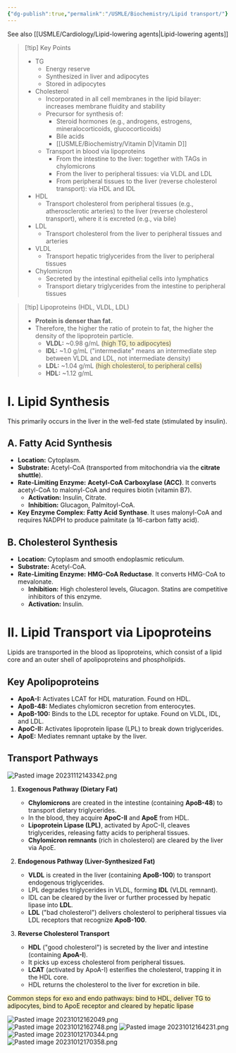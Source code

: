 ```yaml
---
{"dg-publish":true,"permalink":"/USMLE/Biochemistry/Lipid transport/"}
---
```


See also [[USMLE/Cardiology/Lipid-lowering agents\|Lipid-lowering agents]]
>[!tip] Key Points
>- TG 
>	- Energy reserve
>	- Synthesized in liver and adipocytes
>	- Stored in adipocytes
>- Cholesterol
>	- Incorporated in all cell membranes in the lipid bilayer: increases membrane fluidity and stability
>	- Precursor for synthesis of:
>		- Steroid hormones (e.g., androgens, estrogens, mineralocorticoids, glucocorticoids)
>		- Bile acids
>		- [[USMLE/Biochemistry/Vitamin D\|Vitamin D]]
>	- Transport in blood via lipoproteins
>		- From the intestine to the liver: together with TAGs in chylomicrons
>		- From the liver to peripheral tissues: via VLDL and LDL
>		- From peripheral tissues to the liver (reverse cholesterol transport): via HDL and IDL
>- HDL
>	- Transport cholesterol from peripheral tissues (e.g., atherosclerotic arteries) to the liver (reverse cholesterol transport), where it is excreted (e.g., via bile)
>- LDL
>	- Transport cholesterol from the liver to peripheral tissues and arteries
>- VLDL
>	- Transport hepatic triglycerides from the liver to peripheral tissues
>- Chylomicron
>	- Secreted by the intestinal epithelial cells into lymphatics
>	- Transport dietary triglycerides from the intestine to peripheral tissues

>[!tip] Lipoproteins (HDL, VLDL, LDL) 
>- **Protein is denser than fat.**
>- Therefore, the higher the ratio of protein to fat, the higher the density of the lipoprotein particle.
>	- **VLDL:** ~0.98 g/mL <span style="background:rgba(240, 200, 0, 0.2)">(high TG, to adipocytes)</span>
>	- **IDL:** ~1.0 g/mL ("intermediate" means an intermediate step between VLDL and LDL, not intermediate density)
>	- **LDL:** ~1.04 g/mL <span style="background:rgba(240, 200, 0, 0.2)">(high cholesterol, to peripheral cells)</span>
>	- **HDL:** ~1.12 g/mL


# **I. Lipid Synthesis**

This primarily occurs in the liver in the well-fed state (stimulated by insulin).

## **A. Fatty Acid Synthesis**

- **Location:** Cytoplasm.
- **Substrate:** Acetyl-CoA (transported from mitochondria via the **citrate shuttle**).
- **Rate-Limiting Enzyme:** **Acetyl-CoA Carboxylase (ACC)**. It converts acetyl-CoA to malonyl-CoA and requires biotin (vitamin B7).
    - **Activation:** Insulin, Citrate.
    - **Inhibition:** Glucagon, Palmitoyl-CoA.
- **Key Enzyme Complex:** **Fatty Acid Synthase**. It uses malonyl-CoA and requires NADPH to produce palmitate (a 16-carbon fatty acid).

## **B. Cholesterol Synthesis**
- **Location:** Cytoplasm and smooth endoplasmic reticulum.
- **Substrate:** Acetyl-CoA.
- **Rate-Limiting Enzyme:** **HMG-CoA Reductase**. It converts HMG-CoA to mevalonate.
    - **Inhibition:** High cholesterol levels, Glucagon. Statins are competitive inhibitors of this enzyme.
    - **Activation:** Insulin.

# **II. Lipid Transport via Lipoproteins**

Lipids are transported in the blood as lipoproteins, which consist of a lipid core and an outer shell of apolipoproteins and phospholipids.

## **Key Apolipoproteins**

- **ApoA-I:** Activates LCAT for HDL maturation. Found on HDL.
- **ApoB-48:** Mediates chylomicron secretion from enterocytes.
- **ApoB-100:** Binds to the LDL receptor for uptake. Found on VLDL, IDL, and LDL.
- **ApoC-II:** Activates lipoprotein lipase (LPL) to break down triglycerides.
- **ApoE:** Mediates remnant uptake by the liver.

## **Transport Pathways**
<style> .container {font-family: sans-serif; text-align: center;} .button-wrapper button {z-index: 1;height: 40px; width: 100px; margin: 10px;padding: 5px;} .excalidraw .App-menu_top .buttonList { display: flex;} .excalidraw-wrapper { height: 800px; margin: 50px; position: relative;} :root[dir="ltr"] .excalidraw .layer-ui__wrapper .zen-mode-transition.App-menu_bottom--transition-left {transform: none;} </style><script src="https://cdn.jsdelivr.net/npm/react@17/umd/react.production.min.js"></script><script src="https://cdn.jsdelivr.net/npm/react-dom@17/umd/react-dom.production.min.js"></script><script type="text/javascript" src="https://cdn.jsdelivr.net/npm/@excalidraw/excalidraw@0/dist/excalidraw.production.min.js"></script><div id="Drawing_2025-06-21_0929.42.excalidraw.md1"></div><script>(function(){const InitialData={"type":"excalidraw","version":2,"source":"https://github.com/zsviczian/obsidian-excalidraw-plugin/releases/tag/2.11.1","elements":[{"id":"G3RYwO4hhpWI0J1v50bua","type":"image","x":103.36159922263187,"y":-379.2875289916992,"width":191.89779250868366,"height":208.51474241221678,"angle":0,"strokeColor":"transparent","backgroundColor":"transparent","fillStyle":"solid","strokeWidth":2,"strokeStyle":"solid","roughness":1,"opacity":100,"groupIds":[],"frameId":null,"index":"a0","roundness":null,"seed":26687114,"version":295,"versionNonce":2121381846,"isDeleted":false,"boundElements":null,"updated":1750475525180,"link":null,"locked":false,"status":"pending","fileId":"0323f0f6001370e0d5340304ddada336d6c196b3","scale":[1,1],"crop":{"x":797.84709455497,"y":0,"width":277.1529054450299,"height":301.15232662227083,"naturalWidth":1075,"naturalHeight":1144}},{"id":"0HuS32C7IvNH0nLbpzF8c","type":"freedraw","x":296.300048828125,"y":-348.08753204345703,"width":12,"height":61.59999084472656,"angle":0,"strokeColor":"#1e1e1e","backgroundColor":"transparent","fillStyle":"solid","strokeWidth":0.5,"strokeStyle":"solid","roughness":1,"opacity":100,"groupIds":[],"frameId":null,"index":"a5","roundness":null,"seed":966899722,"version":95,"versionNonce":2047630422,"isDeleted":false,"boundElements":null,"updated":1750469464705,"link":null,"locked":false,"points":[[0,0],[0.7999267578125,-0.79998779296875],[1.5999755859375,-0.79998779296875],[2.4000244140625,-0.79998779296875],[3.199951171875,-0.79998779296875],[4,-0.79998779296875],[4,0],[4,0.8000030517578125],[4,1.600006103515625],[4,2.4000091552734375],[4,3.20001220703125],[4,4],[4,4.8000030517578125],[4,5.600006103515625],[3.199951171875,6.4000091552734375],[3.199951171875,7.20001220703125],[3.199951171875,8],[3.199951171875,9.600006103515625],[3.199951171875,10.400009155273438],[3.199951171875,11.20001220703125],[3.199951171875,12],[3.199951171875,12.800003051757812],[3.199951171875,13.600021362304688],[3.199951171875,14.400009155273438],[3.199951171875,15.199996948242188],[3.199951171875,16.000015258789062],[3.199951171875,16.800003051757812],[3.199951171875,17.600021362304688],[3.199951171875,18.400009155273438],[3.199951171875,19.199996948242188],[3.199951171875,20.000015258789062],[4,20.800003051757812],[4.7999267578125,20.800003051757812],[5.5999755859375,21.600021362304688],[6.4000244140625,21.600021362304688],[7.199951171875,21.600021362304688],[8,21.600021362304688],[8.7999267578125,21.600021362304688],[8.7999267578125,22.400009155273438],[8.7999267578125,23.199996948242188],[8.7999267578125,24.000015258789062],[8.7999267578125,24.800003051757812],[8.7999267578125,25.600021362304688],[8,25.600021362304688],[8,26.400009155273438],[7.199951171875,27.199996948242188],[7.199951171875,28.000015258789062],[7.199951171875,28.800003051757812],[7.199951171875,29.600021362304688],[6.4000244140625,29.600021362304688],[6.4000244140625,30.400009155273438],[6.4000244140625,31.199996948242188],[6.4000244140625,32.00001525878906],[5.5999755859375,32.80000305175781],[5.5999755859375,33.60002136230469],[5.5999755859375,34.40000915527344],[5.5999755859375,35.19999694824219],[5.5999755859375,36.00001525878906],[5.5999755859375,36.80000305175781],[5.5999755859375,37.60002136230469],[5.5999755859375,38.40000915527344],[5.5999755859375,39.19999694824219],[5.5999755859375,40.00001525878906],[5.5999755859375,40.80000305175781],[5.5999755859375,41.60002136230469],[5.5999755859375,43.19999694824219],[5.5999755859375,44.80000305175781],[5.5999755859375,45.60002136230469],[5.5999755859375,46.40000915527344],[4.7999267578125,47.19999694824219],[4.7999267578125,48.00001525878906],[4.7999267578125,48.80000305175781],[4.7999267578125,49.60002136230469],[4.7999267578125,51.19999694824219],[4.7999267578125,52.00001525878906],[4.7999267578125,52.80000305175781],[4,52.80000305175781],[4,53.60002136230469],[3.199951171875,54.40000915527344],[3.199951171875,55.19999694824219],[2.4000244140625,56.00001525878906],[2.4000244140625,56.80000305175781],[1.5999755859375,56.80000305175781],[1.5999755859375,57.60002136230469],[0.7999267578125,58.40000915527344],[0.7999267578125,59.19999694824219],[0,59.19999694824219],[0,60.00001525878906],[-0.800048828125,60.00001525878906],[-0.800048828125,60.80000305175781],[-1.5999755859375,60.80000305175781],[-2.4000244140625,60.80000305175781],[-3.2000732421875,60.80000305175781],[-3.2000732421875,60.80000305175781]],"pressures":[],"simulatePressure":true,"lastCommittedPoint":[-3.2000732421875,60.80000305175781]},{"id":"erWcXBvLNOZ-flJqe-NNZ","type":"freedraw","x":294.7000732421875,"y":-276.88753509521484,"width":13.5999755859375,"height":97.60000610351562,"angle":0,"strokeColor":"#1e1e1e","backgroundColor":"transparent","fillStyle":"solid","strokeWidth":0.5,"strokeStyle":"solid","roughness":1,"opacity":100,"groupIds":[],"frameId":null,"index":"a6","roundness":null,"seed":227049814,"version":140,"versionNonce":1247500502,"isDeleted":false,"boundElements":null,"updated":1750469488017,"link":null,"locked":false,"points":[[0,0],[0.7999267578125,0],[1.5999755859375,0],[2.39990234375,0],[3.199951171875,0],[3.199951171875,0.800018310546875],[3.199951171875,1.600006103515625],[3.199951171875,2.4000244140625],[3.199951171875,3.20001220703125],[2.39990234375,3.20001220703125],[2.39990234375,4],[1.5999755859375,4.800018310546875],[1.5999755859375,5.600006103515625],[1.5999755859375,6.4000244140625],[1.5999755859375,7.20001220703125],[0.7999267578125,8],[0.7999267578125,8.800018310546875],[0,8.800018310546875],[0,9.600006103515625],[0,10.4000244140625],[0,11.20001220703125],[-0.800048828125,11.20001220703125],[-0.800048828125,12],[-0.800048828125,12.800018310546875],[-0.800048828125,13.600006103515625],[-0.800048828125,14.4000244140625],[-1.60009765625,14.4000244140625],[-1.60009765625,15.20001220703125],[-1.60009765625,16],[-1.60009765625,16.800018310546875],[-1.60009765625,17.600006103515625],[-2.4000244140625,18.4000244140625],[-2.4000244140625,19.20001220703125],[-2.4000244140625,20],[-2.4000244140625,20.800018310546875],[-2.4000244140625,22.4000244140625],[-2.4000244140625,24],[-2.4000244140625,24.800018310546875],[-2.4000244140625,25.600006103515625],[-2.4000244140625,26.4000244140625],[-2.4000244140625,28],[-2.4000244140625,28.800018310546875],[-2.4000244140625,29.600006103515625],[-2.4000244140625,30.4000244140625],[-2.4000244140625,31.20001220703125],[-2.4000244140625,32],[-2.4000244140625,32.800018310546875],[-1.60009765625,32.800018310546875],[-0.800048828125,33.600006103515625],[0,34.4000244140625],[0.7999267578125,34.4000244140625],[1.5999755859375,34.4000244140625],[2.39990234375,34.4000244140625],[3.199951171875,34.4000244140625],[4,34.4000244140625],[4.7999267578125,35.20001220703125],[4.7999267578125,36],[4.7999267578125,36.800018310546875],[4.7999267578125,37.600006103515625],[4,38.4000244140625],[3.199951171875,38.4000244140625],[3.199951171875,39.20001220703125],[3.199951171875,40],[2.39990234375,40],[2.39990234375,40.800018310546875],[1.5999755859375,40.800018310546875],[1.5999755859375,41.600006103515625],[1.5999755859375,42.4000244140625],[1.5999755859375,43.20001220703125],[1.5999755859375,44],[0.7999267578125,44.800018310546875],[0.7999267578125,45.600006103515625],[0.7999267578125,46.4000244140625],[0.7999267578125,48],[0,48],[0,48.800018310546875],[-0.800048828125,50.4000244140625],[-0.800048828125,52.800018310546875],[-0.800048828125,53.600006103515625],[-0.800048828125,54.4000244140625],[-0.800048828125,56],[-0.800048828125,56.800018310546875],[-0.800048828125,57.600006103515625],[-0.800048828125,58.4000244140625],[-0.800048828125,60],[-0.800048828125,60.800018310546875],[-0.800048828125,61.600006103515625],[-0.800048828125,62.4000244140625],[-0.800048828125,63.20001220703125],[-0.800048828125,64],[-0.800048828125,64.80001831054688],[-0.800048828125,65.60000610351562],[-0.800048828125,66.4000244140625],[-0.800048828125,67.20001220703125],[-0.800048828125,68],[-0.800048828125,69.60000610351562],[-0.800048828125,70.4000244140625],[-0.800048828125,71.20001220703125],[-0.800048828125,72],[-0.800048828125,72.80001831054688],[-0.800048828125,74.4000244140625],[-0.800048828125,75.20001220703125],[0,76],[0,76.80001831054688],[0,77.60000610351562],[0.7999267578125,78.4000244140625],[0.7999267578125,79.20001220703125],[0.7999267578125,80],[0.7999267578125,80.80001831054688],[0.7999267578125,81.60000610351562],[0.7999267578125,82.4000244140625],[0.7999267578125,83.20001220703125],[0.7999267578125,84],[0.7999267578125,84.80001831054688],[0.7999267578125,85.60000610351562],[0.7999267578125,86.4000244140625],[0.7999267578125,87.20001220703125],[0.7999267578125,88],[0.7999267578125,88.80001831054688],[0.7999267578125,89.60000610351562],[0.7999267578125,90.4000244140625],[0.7999267578125,91.20001220703125],[0.7999267578125,92],[0.7999267578125,92.80001831054688],[0,93.60000610351562],[-0.800048828125,93.60000610351562],[-1.60009765625,94.4000244140625],[-1.60009765625,95.20001220703125],[-2.4000244140625,96],[-3.2000732421875,96.80001831054688],[-4,96.80001831054688],[-4,97.60000610351562],[-4.800048828125,97.60000610351562],[-5.60009765625,97.60000610351562],[-6.4000244140625,97.60000610351562],[-7.2000732421875,97.60000610351562],[-8,97.60000610351562],[-8.800048828125,97.60000610351562],[-8.800048828125,97.60000610351562]],"pressures":[],"simulatePressure":true,"lastCommittedPoint":[-8.800048828125,97.60000610351562]},{"id":"FtSwA4BF","type":"text","x":318.7000732421875,"y":-348.28755950927734,"width":241.0397186279297,"height":54,"angle":0,"strokeColor":"#1e1e1e","backgroundColor":"transparent","fillStyle":"solid","strokeWidth":0.5,"strokeStyle":"solid","roughness":1,"opacity":100,"groupIds":[],"frameId":null,"index":"a7","roundness":null,"seed":1601479382,"version":39,"versionNonce":2143098070,"isDeleted":false,"boundElements":null,"updated":1750469541040,"link":null,"locked":false,"text":"Exogenous Pathway:\nTransport of Dietary Lipids","rawText":"Exogenous Pathway:\nTransport of Dietary Lipids","fontSize":20,"fontFamily":6,"textAlign":"left","verticalAlign":"top","containerId":null,"originalText":"Exogenous Pathway:\nTransport of Dietary Lipids","autoResize":true,"lineHeight":1.35},{"id":"zmTz9qjz","type":"text","x":309.5066556428608,"y":-267.88753509521484,"width":417.53955078125,"height":54,"angle":0,"strokeColor":"#1e1e1e","backgroundColor":"transparent","fillStyle":"solid","strokeWidth":0.5,"strokeStyle":"solid","roughness":1,"opacity":100,"groupIds":[],"frameId":null,"index":"a8","roundness":null,"seed":157413642,"version":129,"versionNonce":809803722,"isDeleted":false,"boundElements":[],"updated":1750469589833,"link":null,"locked":false,"text":"Endogenous Pathway:\nTransport of Endogenously Synthesized Lipids","rawText":"Endogenous Pathway:\nTransport of Endogenously Synthesized Lipids","fontSize":20,"fontFamily":6,"textAlign":"left","verticalAlign":"top","containerId":null,"originalText":"Endogenous Pathway:\nTransport of Endogenously Synthesized Lipids","autoResize":true,"lineHeight":1.35}],"appState":{"theme":"light","viewBackgroundColor":"#ffffff","currentItemStrokeColor":"#e03131","currentItemBackgroundColor":"#ffc9c9","currentItemFillStyle":"solid","currentItemStrokeWidth":0.5,"currentItemStrokeStyle":"solid","currentItemRoughness":1,"currentItemOpacity":100,"currentItemFontFamily":6,"currentItemFontSize":20,"currentItemTextAlign":"left","currentItemStartArrowhead":null,"currentItemEndArrowhead":"arrow","currentItemArrowType":"round","scrollX":570.9105361135382,"scrollY":564.7348925941869,"zoom":{"value":1},"currentItemRoundness":"round","gridSize":20,"gridStep":5,"gridModeEnabled":false,"gridColor":{"Bold":"rgba(217, 217, 217, 0.5)","Regular":"rgba(230, 230, 230, 0.5)"},"currentStrokeOptions":null,"frameRendering":{"enabled":true,"clip":true,"name":true,"outline":true},"objectsSnapModeEnabled":false,"activeTool":{"type":"selection","customType":null,"locked":false,"fromSelection":false,"lastActiveTool":null}},"files":{}};InitialData.scrollToContent=true;App=()=>{const e=React.useRef(null),t=React.useRef(null),[n,i]=React.useState({width:void 0,height:void 0});return React.useEffect(()=>{i({width:t.current.getBoundingClientRect().width,height:t.current.getBoundingClientRect().height});const e=()=>{i({width:t.current.getBoundingClientRect().width,height:t.current.getBoundingClientRect().height})};return window.addEventListener("resize",e),()=>window.removeEventListener("resize",e)},[t]),React.createElement(React.Fragment,null,React.createElement("div",{className:"excalidraw-wrapper",ref:t},React.createElement(ExcalidrawLib.Excalidraw,{ref:e,width:n.width,height:n.height,initialData:InitialData,viewModeEnabled:!0,zenModeEnabled:!0,gridModeEnabled:!1})))},excalidrawWrapper=document.getElementById("Drawing_2025-06-21_0929.42.excalidraw.md1");ReactDOM.render(React.createElement(App),excalidrawWrapper);})();</script>
![Pasted image 20231112143342.png](/img/user/appendix/Pasted%20image%2020231112143342.png)

1. **Exogenous Pathway (Dietary Fat)**
    
    - **Chylomicrons** are created in the intestine (containing **ApoB-48**) to transport dietary triglycerides.
    - In the blood, they acquire **ApoC-II** and **ApoE** from HDL.
    - **Lipoprotein Lipase (LPL)**, activated by ApoC-II, cleaves triglycerides, releasing fatty acids to peripheral tissues.
    - **Chylomicron remnants** (rich in cholesterol) are cleared by the liver via ApoE.
2. **Endogenous Pathway (Liver-Synthesized Fat)**
    
    - **VLDL** is created in the liver (containing **ApoB-100**) to transport endogenous triglycerides.
    - LPL degrades triglycerides in VLDL, forming **IDL** (VLDL remnant).
    - IDL can be cleared by the liver or further processed by hepatic lipase into **LDL**.
    - **LDL** ("bad cholesterol") delivers cholesterol to peripheral tissues via LDL receptors that recognize **ApoB-100**.
3. **Reverse Cholesterol Transport**
    
    - **HDL** ("good cholesterol") is secreted by the liver and intestine (containing **ApoA-I**).
    - It picks up excess cholesterol from peripheral tissues.
    - **LCAT** (activated by ApoA-I) esterifies the cholesterol, trapping it in the HDL core.
    - HDL returns the cholesterol to the liver for excretion in bile.

<span style="background:rgba(240, 200, 0, 0.2)">Common steps for exo and endo pathways: bind to HDL, deliver TG to adipocytes, bind to ApoE receptor and cleared by hepatic lipase</span>

![Pasted image 20231012162049.png](/img/user/appendix/Pasted%20image%2020231012162049.png)
![Pasted image 20231012162748.png](/img/user/appendix/Pasted%20image%2020231012162748.png)
![Pasted image 20231012164231.png](/img/user/appendix/Pasted%20image%2020231012164231.png)
![Pasted image 20231012170344.png](/img/user/appendix/Pasted%20image%2020231012170344.png)
![Pasted image 20231012170358.png](/img/user/appendix/Pasted%20image%2020231012170358.png)

